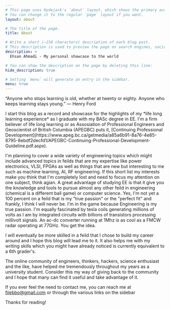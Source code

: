 ```yaml
---
# This page uses Hydejack's `about` layout, which shows the primary author's picture and about text at the top.
# You can change it to the regular `page` layout if you want.
layout: about

# The title of the page.
title: About

# Write a short (~150 characters) description of each blog post.
# This description is used to preview the page on search engines, social media, etc.
description: >
  Ehsan Ahmadi - My personal showcase to the world

# You can show the description on the page by deleting this line:
hide_description: true

# Setting `menu` will generate an entry in the sidebar.
menu: true
---
```


<p class="message">
  “Anyone who stops learning is old, whether at twenty or eighty. Anyone who keeps learning stays young.” 
― Henry Ford 
</p>
I start this blog as a record and showcase for the highlights of my *life long learning experience* as I graduate with my BASc degree in EE. I'm a firm believer of life long learning or as Assosiation of Professional Engineers and Geoscientist of British Columbia (APEGBC) puts it, [Continuing Professional Development](https://www.apeg.bc.ca/getmedia/a85a6b91-8a76-4e85-8795-8ebdf2decfd1/APEGBC-Continuing-Professional-Development-Guideline.pdf.aspx). 

I'm planning to cover a wide variety of engineering topics which might include advanced topics in feilds that are my expertise like power electronics, VLSI, FPGAs as well as things that are new but interesting to me such as machine learning, AI, RF engineering. If this short list my interests make you think that I'm completely lost and need to focus my attention on one subject, think agian. A great advantage of studying EE is that it give you the knowledge and tools to pursue almost any other feild in engineering (chemical is a different ball game) or computer science. Yes, I'm not yet a 100 percent on a feild that is my "true passion" or the "perfect fit" and frankly, I think I will never be. I'm in the game because Engineering is my true passion. I'm equally fascinated by tesla coils generating millions of volts as I am by integrated circuits with billions of transistors processing millivolt signals. An ac-dc converter running at 1Mhz is as cool as a FMCW radar operating at 77GHz. You get the idea.

I will eventually be more skilled in a feild that I chose to build my career around and I hope this blog will lead me to it. It also helps me with my writing skills which you might have already noticed is currently equivalent to a 6th grader's.

The online community of engineers, thinkers, hackers, science enthusiast and the like, have helped me tremendously throughout my years as a university student. Consider this my way of giving back to the community and I hope that many can find it useful and take advantage of it.

If you ever feel the need to contact me, you can reach me at fiiebbo@gmail.com or through the various links on the sidebar

Thanks for reading!